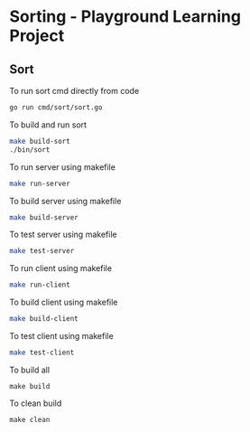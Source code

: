 # Sorting - Playground Learning Project

## Sort

To run sort cmd directly from code

```bash
go run cmd/sort/sort.go
```

To build and run sort

```bash
make build-sort
./bin/sort
```

To run server using makefile
```bash
make run-server
```

To build server using makefile
```bash
make build-server
```

To test server using makefile
```bash
make test-server
```

To run client using makefile
```bash
make run-client
```

To build client using makefile
```bash
make build-client
```

To test client using makefile
```bash
make test-client
```

To build all
```
make build
```

To clean build
```
make clean
```